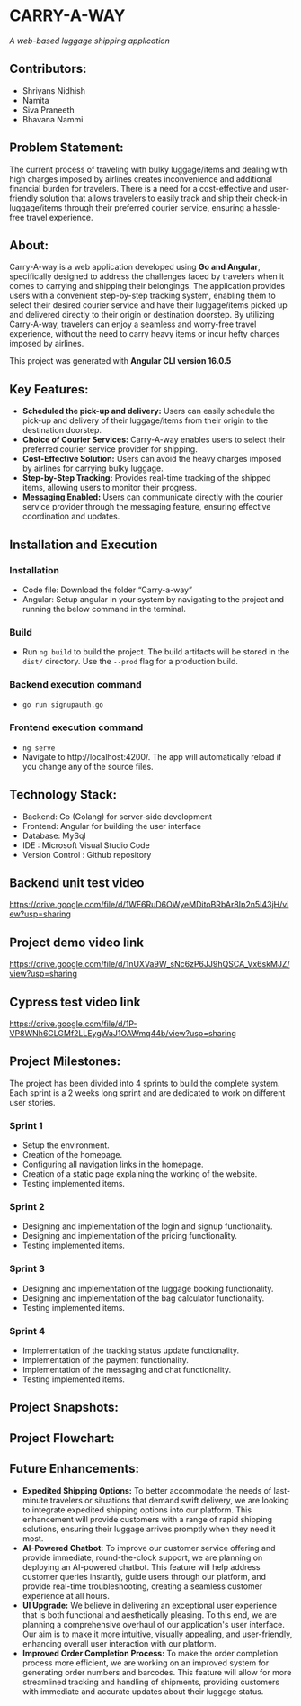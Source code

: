 # CARRY-A-WAY
*A web-based luggage shipping application*

## Contributors:
* Shriyans Nidhish 
* Namita 
* Siva Praneeth 
* Bhavana Nammi 

## Problem Statement:
The current process of traveling with bulky luggage/items and dealing with high charges imposed by airlines creates inconvenience and additional financial burden for travelers. There is a need for a cost-effective and user-friendly solution that allows travelers to easily track and ship their check-in luggage/items through their preferred courier service, ensuring a hassle-free travel experience.

## About:
Carry-A-way is a web application developed using **Go and Angular**, specifically designed to address the challenges faced by travelers when it comes to carrying and shipping their belongings. The application provides users with a convenient step-by-step tracking system, enabling them to select their desired courier service and have their luggage/items picked up and delivered directly to their origin or destination doorstep. By utilizing Carry-A-way, travelers can enjoy a seamless and worry-free travel experience, without the need to carry heavy items or incur hefty charges imposed by airlines.

This project was generated with **Angular CLI version 16.0.5**

## Key Features:
* **Scheduled the pick-up and delivery:** Users can easily schedule the pick-up and delivery of their luggage/items from their origin to the destination doorstep.
* **Choice of Courier Services:** Carry-A-way enables users to select their preferred courier service provider for shipping.
* **Cost-Effective Solution:** Users can avoid the heavy charges imposed by airlines for carrying bulky luggage.
* **Step-by-Step Tracking:** Provides real-time tracking of the shipped items, allowing users to monitor their progress.
* **Messaging Enabled:** Users can communicate directly with the courier service provider through the messaging feature, ensuring effective coordination and updates.

## Installation and Execution
### Installation
* Code file: Download the folder “Carry-a-way”
* Angular: Setup angular in your system by navigating to the project and running the below command in the terminal.

### Build
* Run `ng build` to build the project. The build artifacts will be stored in the `dist/` directory. Use the `--prod` flag for a production build.
### Backend execution command
* `go run signupauth.go`
### Frontend execution command
* `ng serve`
* Navigate to http://localhost:4200/. The app will automatically reload if you change any of the source files.

## Technology Stack:
* Backend: Go (Golang) for server-side development
* Frontend: Angular for building the user interface
* Database: MySql
* IDE : Microsoft Visual Studio Code
* Version Control : Github repository

## Backend unit test video
https://drive.google.com/file/d/1WF6RuD6OWyeMDitoBRbAr8Ip2n5I43jH/view?usp=sharing<br/>

## Project demo video link
https://drive.google.com/file/d/1nUXVa9W_sNc6zP6JJ9hQSCA_Vx6skMJZ/view?usp=sharing

## Cypress test video link
https://drive.google.com/file/d/1P-VP8WNh6CLGMf2LLEygWaJ1OAWmq44b/view?usp=sharing

## Project Milestones:
The project has been divided into 4 sprints to build the complete system. Each sprint is a 2 weeks long sprint and are dedicated to work on different user stories.

### Sprint 1
* Setup the environment. 
* Creation of the homepage.
* Configuring all navigation links in the homepage.
* Creation of a static page explaining the working of the website.
* Testing implemented items.

### Sprint 2
* Designing and implementation of the login and signup functionality.
* Designing and implementation of the pricing functionality.
* Testing implemented items.

### Sprint 3
* Designing and implementation of the luggage booking functionality.
* Designing and implementation of the bag calculator functionality.
* Testing implemented items.

### Sprint 4
* Implementation of the tracking status update functionality.
* Implementation of the payment functionality.
* Implementation of the messaging and chat functionality.
* Testing implemented items.
## Project Snapshots:
## Project Flowchart:
## Future Enhancements:
* **Expedited Shipping Options:** To better accommodate the needs of last-minute travelers or situations that demand swift delivery, we are looking to integrate expedited shipping options into our platform. This enhancement will provide customers with a range of rapid shipping solutions, ensuring their luggage arrives promptly when they need it most.
* **AI-Powered Chatbot:** To improve our customer service offering and provide immediate, round-the-clock support, we are planning on deploying an AI-powered chatbot. This feature will help address customer queries instantly, guide users through our platform, and provide real-time troubleshooting, creating a seamless customer experience at all hours.
* **UI Upgrade:** We believe in delivering an exceptional user experience that is both functional and aesthetically pleasing. To this end, we are planning a comprehensive overhaul of our application's user interface. Our aim is to make it more intuitive, visually appealing, and user-friendly, enhancing overall user interaction with our platform.
* **Improved Order Completion Process:** To make the order completion process more efficient, we are working on an improved system for generating order numbers and barcodes. This feature will allow for more streamlined tracking and handling of shipments, providing customers with immediate and accurate updates about their luggage status.


